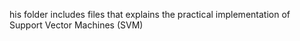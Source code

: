 his folder includes files that explains the practical implementation of Support Vector Machines (SVM)
